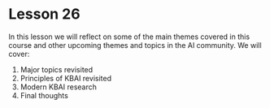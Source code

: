 # Lesson 26

In this lesson we will reflect on some of the main themes covered in this course and other upcoming themes and topics in the AI community. We will cover:

1. Major topics revisited
2. Principles of KBAI revisited
3. Modern KBAI research
4. Final thoughts

